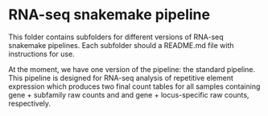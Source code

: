 # RNA-seq snakemake pipeline

This folder contains subfolders for different versions of RNA-seq snakemake pipelines. Each subfolder should a README.md file with instructions for use.

At the moment, we have one version of the pipeline: the standard pipeline. This pipeline is designed for RNA-seq analysis of repetitive element expression which produces two final count tables for all samples containing gene + subfamily raw counts and and gene + locus-specific raw counts, respectively.
